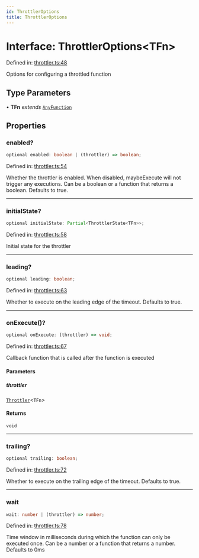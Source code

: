 ```yaml
---
id: ThrottlerOptions
title: ThrottlerOptions
---
```


<!-- DO NOT EDIT: this page is autogenerated from the type comments -->

# Interface: ThrottlerOptions\<TFn\>

Defined in: [throttler.ts:48](https://github.com/TanStack/pacer/blob/main/packages/pacer/src/throttler.ts#L48)

Options for configuring a throttled function

## Type Parameters

• **TFn** *extends* [`AnyFunction`](../../type-aliases/anyfunction.md)

## Properties

### enabled?

```ts
optional enabled: boolean | (throttler) => boolean;
```

Defined in: [throttler.ts:54](https://github.com/TanStack/pacer/blob/main/packages/pacer/src/throttler.ts#L54)

Whether the throttler is enabled. When disabled, maybeExecute will not trigger any executions.
Can be a boolean or a function that returns a boolean.
Defaults to true.

***

### initialState?

```ts
optional initialState: Partial<ThrottlerState<TFn>>;
```

Defined in: [throttler.ts:58](https://github.com/TanStack/pacer/blob/main/packages/pacer/src/throttler.ts#L58)

Initial state for the throttler

***

### leading?

```ts
optional leading: boolean;
```

Defined in: [throttler.ts:63](https://github.com/TanStack/pacer/blob/main/packages/pacer/src/throttler.ts#L63)

Whether to execute on the leading edge of the timeout.
Defaults to true.

***

### onExecute()?

```ts
optional onExecute: (throttler) => void;
```

Defined in: [throttler.ts:67](https://github.com/TanStack/pacer/blob/main/packages/pacer/src/throttler.ts#L67)

Callback function that is called after the function is executed

#### Parameters

##### throttler

[`Throttler`](../../classes/throttler.md)\<`TFn`\>

#### Returns

`void`

***

### trailing?

```ts
optional trailing: boolean;
```

Defined in: [throttler.ts:72](https://github.com/TanStack/pacer/blob/main/packages/pacer/src/throttler.ts#L72)

Whether to execute on the trailing edge of the timeout.
Defaults to true.

***

### wait

```ts
wait: number | (throttler) => number;
```

Defined in: [throttler.ts:78](https://github.com/TanStack/pacer/blob/main/packages/pacer/src/throttler.ts#L78)

Time window in milliseconds during which the function can only be executed once.
Can be a number or a function that returns a number.
Defaults to 0ms

